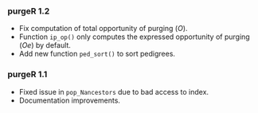 ### purgeR 1.2

- Fix computation of total opportunity of purging (*O*).
- Function `ip_op()` only computes the expressed opportunity of purging (*Oe*) by default.
- Add new function `ped_sort()` to sort pedigrees.

### purgeR 1.1

- Fixed issue in `pop_Nancestors` due to bad access to index.
- Documentation improvements.
